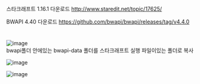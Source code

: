 스타크래프트 1.16.1 다운로드
http://www.staredit.net/topic/17625/

BWAPI 4.40 다운로드
https://github.com/bwapi/bwapi/releases/tag/v4.4.0
#
  
![image](https://user-images.githubusercontent.com/80939966/156757181-31cd868e-17a8-4ea6-89e1-f2cdf70bd72c.png)  
bwapi폴더 안에있는 bwapi-data 폴더를 스타크래프트 실행 파일이있는 폴더로 복사

![image](https://user-images.githubusercontent.com/80939966/156761644-6fd40cde-dce6-4661-8372-896a2ed20089.png)


![image](https://user-images.githubusercontent.com/80939966/156761568-2e8440cd-3109-475f-8e79-3e3ea31354a7.png)
